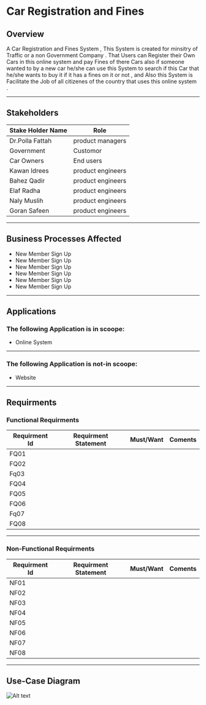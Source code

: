 # Car Registration and Fines 
## Overview
A Car Registration and Fines System , This System is created for minsitry of Traffic or a non Government Company . That  Users can Register their Own Cars in this online system and pay Fines of there Cars also if someone wanted to by a new car he/she can use this System to search if this Car that he/she wants to buy it if it has a fines on it or not , and Also this System is Facilitate the Job of all citizenes of the country that uses this online system . 


------------


## Stakeholders
|  Stake Holder Name | Role  |
| ------------ | ------------ |
| Dr.Polla Fattah | product managers  |
| Government | Customor  |
| Car Owners | End users  |
|  Kawan Idrees| product engineers  |
|  Bahez Qadir | product engineers   |
| Elaf Radha | product engineers  |
|  Naly Muslih| product engineers  |
|  Goran Safeen | product engineers   |


------------


## Business Processes Affected
- New Member Sign Up
- New Member Sign Up
- New Member Sign Up
- New Member Sign Up
- New Member Sign Up
- New Member Sign Up


------------


## Applications
### The following Application is in scoope:
- Online System

------------
### The following Application is not-in scoope:
- Website




------------


## Requirments
### Functional Requirments
|  Requirment Id |Requirment Statement   | Must/Want  |Coments  |
| ------------ | ------------ | ------------ | ------------ |
|  FQ01 |   |   |   |
|  FQ02 |   |   |   |
|  Fq03|   |   |   |
|  FQ04 |   |   |   |
|  FQ05 |   |   |   |
|  FQ06 |   |   |   |
|  Fq07|   |   |   |
|  FQ08|   |   |   |

------------


### Non-Functional Requirments
|  Requirment Id |Requirment Statement   | Must/Want  |Coments  |
| ------------ | ------------ | ------------ | ------------ |
|  NF01 |   |   |   |
|  NF02 |   |   |   |
|  NF03|   |   |   |
|  NF04 |   |   |   |
|  NF05 |   |   |   |
|  NF06 |   |   |   |
|  NF07|   |   |   |
|  NF08|   |   |   |


------------




## Use-Case Diagram
![Alt text](https://external-content.duckduckgo.com/iu/?u=http%3A%2F%2Fblog.soton.ac.uk%2Fskillted%2Ffiles%2F2015%2F04%2Fuse-case-diagram1-1024x793.png&f=1&nofb=1&ipt=57186490c178dc4d4ec49275371f8d492864a712f9423f86b5ec280478e7c1c7&ipo=images "Use-Case Diagram")





